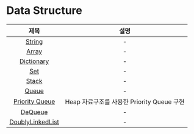 # Data Structure
| 제목 | 설명 |
| :-: | :-: |
| [String](https://github.com/KayAhn0126/SwiftCT/tree/main/DataStructure/String) | - |
| [Array](https://github.com/KayAhn0126/SwiftCT/tree/main/DataStructure/Array) | - |
| [Dictionary](https://github.com/KayAhn0126/SwiftCT/tree/main/DataStructure/Dictionary) | - |
| [Set](https://github.com/KayAhn0126/SwiftCT/tree/main/DataStructure/Set) | - |
| [Stack](https://github.com/KayAhn0126/SwiftCT/tree/main/DataStructure/Stack) | - |
| [Queue](https://github.com/KayAhn0126/SwiftCT/tree/main/DataStructure/Queue)| - |
| [Priority Queue](https://github.com/KayAhn0126/SwiftCT/tree/main/DataStructure/PriorityQueue) | Heap 자료구조를 사용한 Priority Queue 구현 |
| [DeQueue](https://github.com/KayAhn0126/SwiftCT/tree/main/DataStructure/DoubleEndedQueue) | - |
| [DoublyLinkedList](https://github.com/KayAhn0126/SwiftCT/tree/main/DataStructure/DoublyLinkedList) | - |
